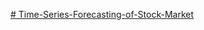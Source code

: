 [# Time-Series-Forecasting-of-Stock-Market](https://github.com/5PCD3/Time-Series-Forecasting-of-Stock-Market/issues/1)
